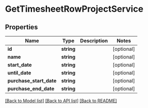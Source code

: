 # GetTimesheetRowProjectService

## Properties

 Name                    | Type       | Description | Notes      
-------------------------|------------|-------------|------------
 **id**                  | **string** |             | [optional] 
 **name**                | **string** |             | [optional] 
 **start_date**          | **string** |             | [optional] 
 **until_date**          | **string** |             | [optional] 
 **purchase_start_date** | **string** |             | [optional] 
 **purchase_end_date**   | **string** |             | [optional] 

[[Back to Model list]](../README.md#documentation-for-models) [[Back to API list]](../README.md#documentation-for-api-endpoints) [[Back to README]](../README.md)


